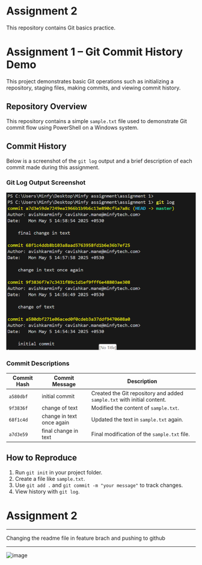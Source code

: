 # Assignment 2
This repository contains Git basics practice.


#  Assignment 1 – Git Commit History Demo

This project demonstrates basic Git operations such as initializing a repository, staging files, making commits, and viewing commit history.


## Repository Overview

This repository contains a simple `sample.txt` file used to demonstrate Git commit flow using PowerShell on a Windows system.


##  Commit History

Below is a screenshot of the `git log` output and a brief description of each commit made during this assignment.

###  Git Log Output Screenshot
![alt text](image.png)

###  Commit Descriptions

| Commit Hash | Commit Message             | Description                                  |
|-------------|-----------------------------|----------------------------------------------|
| `a580dbf`   | initial commit              | Created the Git repository and added `sample.txt` with initial content. |
| `9f3836f`   | change of text              | Modified the content of `sample.txt`.        |
| `68f1c4d`   | change in text once again   | Updated the text in `sample.txt` again.      |
| `a7d3e59`   | final change in text        | Final modification of the `sample.txt` file. |


##  How to Reproduce

1. Run `git init` in your project folder.
2. Create a file like `sample.txt`.
3. Use `git add .` and `git commit -m "your message"` to track changes.
4. View history with `git log`.


# Assignment 2
_______________________________________________________________
Changing the readme file in feature brach and pushing to github 
_______________________________________________________________

<img width="928" alt="image" src="https://github.com/user-attachments/assets/f03e31f4-dd57-43dc-a00f-c22aeeabb93a" />


